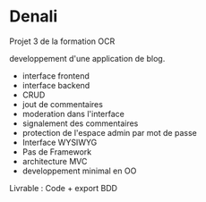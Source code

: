 # Denali


Projet 3 de la formation OCR

developpement d'une application de blog.

- interface frontend
- interface backend
- CRUD
- jout de commentaires
- moderation dans l'interface
- signalement des commentaires
- protection de l'espace admin par mot de passe
- Interface WYSIWYG
- Pas de Framework
- architecture MVC
- developpement minimal en OO


Livrable :
Code + export BDD

